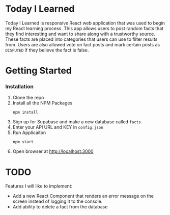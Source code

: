 # Today I Learned

Today I Learned is responsive React web application that was used to begin my React learning process. This app allows users to post random facts that they find interesting and want to share along with a trustworthy source. These facts are placed into categories that users can use to filter results from. Users are also allowed vote on fact posts and mark certain posts as `DISPUTED` if they believe the fact is false.

# Getting Started

### Installation

1. Clone the repo
2. Install all the NPM Packages
   ```
   npm install
   ```
3. Sign up for Supabase and make a new database called `facts`
4. Enter your API URL and KEY in `config.json`
5. Run Applicaiton
   ```
   npm start
   ```
6. Open browser at <http://localhost:3000>

# TODO

Features I will like to implement:

- Add a new React Component that renders an error message on the screen instead of logging it to the console.
- Add ability to delete a fact from the database

